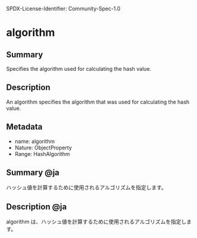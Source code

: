 SPDX-License-Identifier: Community-Spec-1.0

# algorithm

## Summary

Specifies the algorithm used for calculating the hash value.

## Description

An algorithm specifies the algorithm that was used for calculating the hash
value.

## Metadata

- name: algorithm
- Nature: ObjectProperty
- Range: HashAlgorithm

## Summary @ja

ハッシュ値を計算するために使用されるアルゴリズムを指定します。  

## Description @ja

algorithm は、ハッシュ値を計算するために使用されるアルゴリズムを指定します。  
